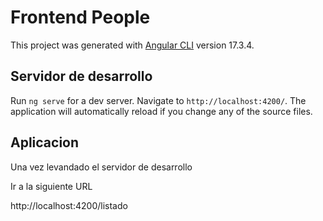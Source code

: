 # Frontend People

This project was generated with [Angular CLI](https://github.com/angular/angular-cli) version 17.3.4.

## Servidor de desarrollo

Run `ng serve` for a dev server. Navigate to `http://localhost:4200/`. The application will automatically reload if you change any of the source files.

## Aplicacion

Una vez levandado el servidor de desarrollo

Ir a la siguiente URL

http://localhost:4200/listado
